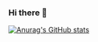 ### Hi there 👋
[![Anurag's GitHub stats](https://github-readme-stats.vercel.app/api/?username=Gradrien&theme=tokyonight&show_icons=true&hide=prs,contribs)](https://github.com/anuraghazra/github-readme-stats)
<!--
**Gradrien/Gradrien** is a ✨ _special_ ✨ repository because its `README.md` (this file) appears on your GitHub profile.

Here are some ideas to get you started:

- 🔭 I’m currently working on ...
- 🌱 I’m currently learning ...
- 👯 I’m looking to collaborate on ...
- 🤔 I’m looking for help with ...
- 💬 Ask me about ...
- 📫 How to reach me: ...
- 😄 Pronouns: ...
- ⚡ Fun fact: ...
-->
